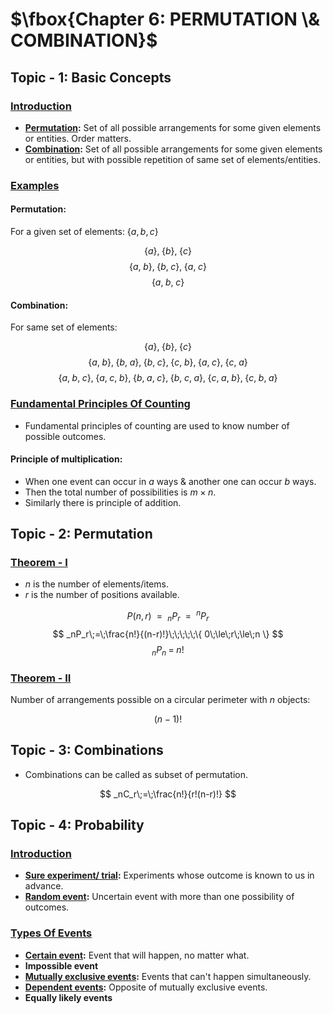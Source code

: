 # $\fbox{Chapter 6: PERMUTATION \& COMBINATION}$





## **Topic - 1: Basic Concepts**

### <u>Introduction</u>

- **<u>Permutation</u>:** Set of all possible arrangements for some given elements or entities. Order matters.
- **<u>Combination</u>:** Set of all possible arrangements for some given elements or entities, but with possible repetition of same set of elements/entities.


### <u>Examples</u>

#### Permutation:

For a given set of elements: $\{a, b, c\}$

$$ \{a\},\;\{b\},\;\{c\} $$
$$ \{a,\;b\},\;\{b,\;c\},\;\{a,\;c\} $$
$$ \{a,\;b,\;c\} $$

#### Combination:

For same set of elements:

$$ \{a\},\;\{b\},\;\{c\} $$
$$ \{a,\;b\},\;\{b,\;a\},\;\{b,\;c\},\;\{c,\;b\},\;\{a,\;c\},\;\{c,\;a\} $$
$$ \{a,\;b,\;c\},\;\{a,\;c,\;b\},\;\{b,\;a,\;c\},\;\{b,\;c,\;a\},\;\{c,\;a,\;b\},\;\{c,\;b,\;a\} $$


### <u>Fundamental Principles Of Counting</u>

- Fundamental principles of counting are used to know number of possible outcomes.

#### Principle of multiplication:

- When one event can occur in $a$ ways & another one can occur $b$ ways.
- Then the total number of possibilities is $m \times n$.
- Similarly there is principle of addition.



## **Topic - 2: Permutation**

### <u>Theorem - I</u>

- $n$ is the number of elements/items.
- $r$ is the number of positions available.

$$ P(n,r)\;=\;_nP_r\;=\;^nP_r $$
$$ _nP_r\;=\;\frac{n!}{(n-r)!}\;\;\;\;\;\{ 0\;\le\;r\;\le\;n \} $$
$$ _nP_n\;=\;n! $$


### <u>Theorem - II</u>

Number of arrangements possible on a circular perimeter with $n$ objects:

$$ (n-1)! $$



## **Topic - 3: Combinations**

- Combinations can be called as subset of permutation.

$$ _nC_r\;=\;\frac{n!}{r!(n-r)!} $$



## **Topic - 4: Probability**

### <u>Introduction</u>

- **<u>Sure experiment/ trial</u>:** Experiments whose outcome is known to us in advance.
- **<u>Random event</u>:** Uncertain event with more than one possibility of outcomes.


### <u>Types Of Events</u>

- **<u>Certain event</u>:** Event that will happen, no matter what.
- **Impossible event**
- **<u>Mutually exclusive events</u>:** Events that can't happen simultaneously.
- **<u>Dependent events</u>:** Opposite of mutually exclusive events.
- **Equally likely events**
